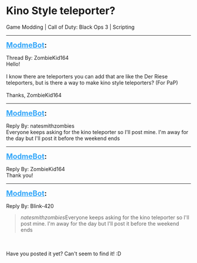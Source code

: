 # Kino Style teleporter?
Game Modding | Call of Duty: Black Ops 3 | Scripting

---
<strong style="font-size: 1.4em;"><span style="text-decoration: underline;text-decoration-color: #34a7f9;"><span style="color:#34a7f9;">ModmeBot</span></span>:</strong>

<p>Thread By: ZombieKid164<br />Hello!<br /><br />I know there are teleporters you can add that are like the Der Riese teleporters, but is there a way to make kino style teleporters? (For PaP)<br /><br />Thanks, ZombieKid164</p>

---
<strong style="font-size: 1.4em;"><span style="text-decoration: underline;text-decoration-color: #34a7f9;"><span style="color:#34a7f9;">ModmeBot</span></span>:</strong>

<p>Reply By: natesmithzombies<br />Everyone keeps asking for the kino teleporter so I&#39;ll post mine. I&#39;m away for the day but I&#39;ll post it before the weekend ends</p>

---
<strong style="font-size: 1.4em;"><span style="text-decoration: underline;text-decoration-color: #34a7f9;"><span style="color:#34a7f9;">ModmeBot</span></span>:</strong>

<p>Reply By: ZombieKid164<br />Thank you!</p>

---
<strong style="font-size: 1.4em;"><span style="text-decoration: underline;text-decoration-color: #34a7f9;"><span style="color:#34a7f9;">ModmeBot</span></span>:</strong>

<p>Reply By: Blink-420<br /><blockquote><em>natesmithzombies</em>Everyone keeps asking for the kino teleporter so I&#39;ll post mine. I&#39;m away for the day but I&#39;ll post it before the weekend ends</blockquote><br /><br />Have you posted it yet? Can&#39;t seem to find it! :D</p>
